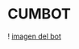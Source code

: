 # CUMBOT

! [imagen del bot](https://cdn.discordapp.com/attachments/851964916344422491/879069877908934666/bot-icon-1.png)

